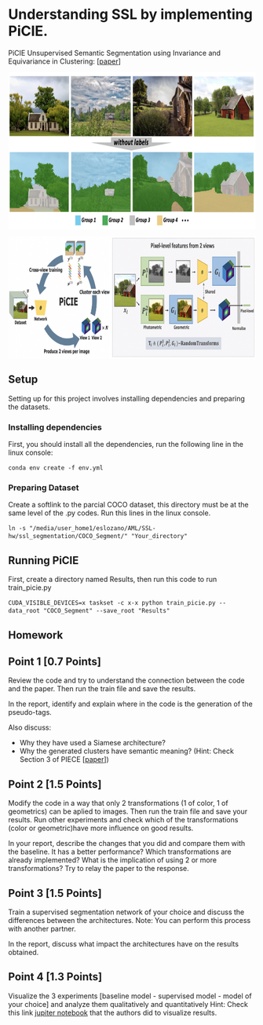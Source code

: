 # Understanding SSL by implementing PiCIE.
PiCIE Unsupervised Semantic Segmentation using Invariance and Equivariance in Clustering: 
[[paper](https://openaccess.thecvf.com/content/CVPR2021/papers/Cho_PiCIE_Unsupervised_Semantic_Segmentation_Using_Invariance_and_Equivariance_in_Clustering_CVPR_2021_paper.pdf)]

<p align="center"> <img src='assets/teaser2.png' align="center" height="320px"> </p>
<p align="center"> <img src='assets/teaser.png' align="center" height="250px"> </p>

## Setup
Setting up for this project involves installing dependencies and preparing the datasets. 

### Installing dependencies
First, you should install all the dependencies, run the following line in the linux console:

~~~
conda env create -f env.yml
~~~

### Preparing Dataset 

Create a softlink to the parcial COCO dataset, this directory must be at the same level of the .py codes. Run this lines in the linux console.

~~~
ln -s "/media/user_home1/eslozano/AML/SSL-hw/ssl_segmentation/COCO_Segment/" "Your_directory"
~~~


## Running PiCIE 
First, create a directory named Results, then run this code to run train_picie.py

~~~
CUDA_VISIBLE_DEVICES=x taskset -c x-x python train_picie.py --data_root "COCO_Segment" --save_root "Results"
~~~

## Homework

## Point 1 [0.7 Points]

Review the code and try to understand the connection between the code and the paper. Then run the train file and save the results.

In the report, identify and explain where in the code is the generation of the pseudo-tags. 

Also discuss:
- Why they have used a Siamese architecture?
- Why the generated clusters have semantic meaning? (Hint: Check Section 3 of PIECE [[paper](https://openaccess.thecvf.com/content/CVPR2021/papers/Cho_PiCIE_Unsupervised_Semantic_Segmentation_Using_Invariance_and_Equivariance_in_Clustering_CVPR_2021_paper.pdf)])


## Point 2 [1.5 Points]

Modify the code in a way that only 2 transformations (1 of color, 1 of geometrics) can be aplied to images. Then run the train file and save your results.
Run other experiments and check which of the transformations (color or geometric)have more influence on good results.

In your report, describe the changes that you did and compare them with the baseline. It has a better performance? Which transformations are already implemented? What is the implication of using 2 or more transformations? Try to relay the paper to the response.

## Point 3 [1.5 Points]

Train a supervised segmentation network of your choice and discuss the differences between the architectures. Note: You can perform this process with another partner.

In the report, discuss what impact the architectures have on the results obtained.

## Point 4 [1.3 Points]

Visualize the 3 experiments [baseline model - supervised model - model of your choice] and analyze them qualitatively and quantitatively
Hint: Check this link [jupiter notebook](visualize.ipynb) that the authors did to visualize results.



